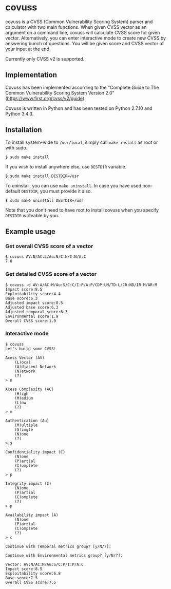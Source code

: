 # covuss

covuss is a CVSS (Common Vulnerability Scoring System) parser and calculator with two main functions. When given CVSS vector as an argument on a command line, covuss will calculate CVSS score for given vector. Alternatively, you can enter interactive mode to create new CVSS by answering bunch of questions. You will be given score and CVSS vector of your input at the end.

Currently only CVSS v2 is supported.

## Implementation

Covuss has been implemented according to the "Complete Guide to The Common Vulnerability Scoring System Version 2.0" (https://www.first.org/cvss/v2/guide).

Covuss is written in Python and has been tested on Python 2.7.10 and Python 3.4.3.

## Installation

To install system-wide to `/usr/local`, simply call `make install` as root or with sudo.

    $ sudo make install

If you wish to install anywhere else, use `DESTDIR` variable.

    $ sudo make install DESTDIR=/usr

To uninstall, you can use `make uninstall`. In case you have used non-default `DESTDIR`, you must provide it also.

    $ sudo make uninstall DESTDIR=/usr

Note that you don't need to have root to install covuss when you specify `DESTDIR` writeable by you.

## Example usage

### Get overall CVSS score of a vector

    $ covuss AV:N/AC:L/Au:N/C:N/I:N/A:C
    7.8

### Get detailed CVSS score of a vector

    $ covuss -d AV:A/AC:M/Au:S/C:C/I:P/A:P/CDP:LM/TD:L/CR:ND/IR:M/AR:M
    Impact score:8.5
    Exploitability score:4.4
    Base score:6.3
    Adjusted impact score:8.5
    Adjusted base score:6.3
    Adjusted temporal score:6.3
    Environmental score:1.9
    Overall CVSS score:1.9


### Interactive mode

    $ covuss
    Let's build some CVSS!

    Acess Vector (AV)
        (L)ocal
        (A)djacent Network
        (N)etwork
        (?)
    > n

    Acess Complexity (AC)
        (H)igh
        (M)edium
        (L)ow
        (?)
    > m

    Authentication (Au)
        (M)ultiple
        (S)ingle
        (N)one
        (?)
    > s

    Confidentiality impact (C)
        (N)one
        (P)artial
        (C)omplete
        (?)
    > p

    Integrity impact (I)
        (N)one
        (P)artial
        (C)omplete
        (?)
    > p

    Availability impact (A)
        (N)one
        (P)artial
        (C)omplete
        (?)
    > c

    Continue with Temporal metrics group? [y/N/?]:

    Continue with Environmental metrics group? [y/N/?]:

    Vector: AV:N/AC:M/Au:S/C:P/I:P/A:C
    Impact score:8.5
    Exploitability score:6.8
    Base score:7.5
    Overall CVSS score:7.5
